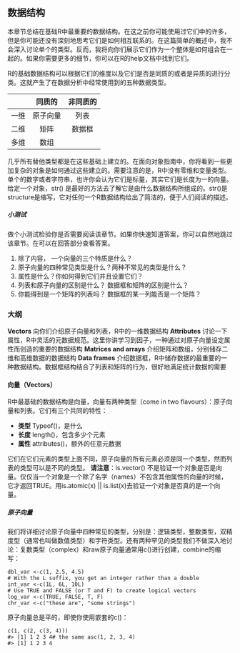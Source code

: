 ## 数据结构
本章节总结在基础R中最重要的数据结构。在这之前你可能使用过它们中的许多，但是你可能还没有深刻地思考它们是如何相互联系的。在这篇简单的概述中，我不会深入讨论单个的类型。反而，我将向你们展示它们作为一个整体是如何组合在一起的。如果你需要更多的细节，你可以在R的help文档中找到它们。

R的基础数据结构可以根据它们的维度以及它们是否是同质的或者是异质的进行分类。这就产生了在数据分析中经常使用到的五种数据类型。

||同质的|非同质的|
|:-:|:-:|:-:|
|一维|原子向量|列表|
|二维|矩阵|数据框|
|多维|数组||

几乎所有替他类型都是在这些基础上建立的。在面向对象指南中，你将看到一些更加复杂的对象是如何通过这些建立的。需要注意的是，R中没有零维和变量类型。单个的数字或者字符串，也许你会认为它们是标量，其实它们是长度为一的向量。给定一个对象，str() 是最好的方法去了解它是由什么数据结构所组成的。str()是structure是缩写，它对任何一个R数据结构给出了简洁的，便于人们阅读的描述。

##### 小测试
做个小测试检验你是否需要阅读该章节。如果你快速知道答案，你可以自然地跳过该章节。在可以在回答部分查看答案。
1. 除了内容， 一个向量的三个特质是什么？
2. 原子向量的四种常见类型是什么？两种不常见的类型是什么？
3. 属性是什么？你如何得到它们并且设置它们？
4. 列表和原子向量的区别是什么？ 数据框和矩阵的区别是什么？
5. 你能得到是一个矩阵的列表吗？ 数据框的某一列能否是一个矩阵？

### 大纲
**Vectors** 向你们介绍原子向量和列表，R中的一维数据结构
**Attributes** 讨论一下属性，R中灵活的元数据规范。这里你讲学习到因子，一种通过对原子向量设定属性而创造的重要的数据结构
**Matrices and arrays** 介绍矩阵和数组，分别储存二维和高维数据的数据结构
**Data frames** 介绍数据框，R中储存数据的最重要的一种数据结构。数据框结构结合了列表和矩阵的行为，很好地满足统计数据的需要

#### 向量（Vectors）
R中最基础的数据结构是向量，向量有两种类型（come in two flavours）：原子向量和列表。它们有三个共同的特性：
- **类型** Typeof()，是什么
- **长度** length()，包含多少个元素
- **属性** attributes()，额外的任意元数据

它们在它们元素的类型上面不同，原子向量的所有元素必须是同一个类型，然而列表的类型可以是不同的类型。
**请注意**：is.vector() 不是验证一个对象是否是向量。仅仅当一个对象是一个除了名字（names）不包含其他属性的向量的时候，它才返回TRUE。用is.atomic(x) || is.list(x)去验证一个对象是否真的是一个向量。

##### 原子向量
我们将详细讨论原子向量中四种常见的类型，分别是：逻辑类型，整数类型，双精度型（通常也叫做数值类型）和字符类型。还有两种罕见的类型我们不做深入地讨论：复数类型（complex）和raw原子向量通常用c()进行创建，combine的缩写：

```
dbl_var <-c(1, 2.5, 4.5)
# With the L suffix, you get an integer rather than a double
int_var <-c(1L, 6L, 10L)
# Use TRUE and FALSE (or T and F) to create logical vectors
log_var <-c(TRUE, FALSE, T, F)
chr_var <-c("these are", "some strings")
```
原子向量总是平的，即使你使用嵌套的c()：

```
c(1, c(2, c(3, 4)))
#> [1] 1 2 3 4# the same asc(1, 2, 3, 4)
#> [1] 1 2 3 4
```



